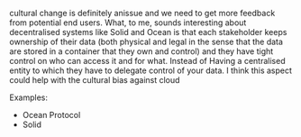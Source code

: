 cultural change is definitely anissue and we need to get more feedback from potential end users. What, to me, sounds interesting about decentralised systems like Solid and Ocean is that each stakeholder keeps ownership of their data (both physical and legal in the sense that the data are stored in a container that they own and control) and they have tight control on who can access it and for what. Instead of Having a centralised entity to which they have to delegate control of your data. I think this aspect could help with the cultural bias against cloud

Examples:
- Ocean Protocol
- Solid